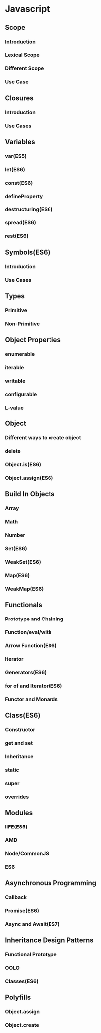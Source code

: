 # Javascript 


## Scope

### Introduction
### Lexical Scope
### Different Scope
### Use Case


## Closures

### Introduction
### Use Cases


## Variables

### var(ES5)
### let(ES6)
### const(ES6)
### defineProperty
### destructuring(ES6)
### spread(ES6)
### rest(ES6)

## Symbols(ES6)

### Introduction
### Use Cases


## Types

### Primitive
### Non-Primitive


## Object Properties

### enumerable
### iterable
### writable
### configurable
### L-value


## Object

### Different ways to create object
### delete
### Object.is(ES6)
### Object.assign(ES6)


## Build In Objects

### Array
### Math
### Number
### Set(ES6)
### WeakSet(ES6)
### Map(ES6)
### WeakMap(ES6)

	
## Functionals

### Prototype and Chaining
### Function/eval/with
### Arrow Function(ES6)
### Iterator
### Generators(ES6)
### for of and Iterator(ES6)
### Functor and Monards


## Class(ES6)

### Constructor
### get and set
### Inheritance
### static
### super
### overrides


## Modules

### IIFE(ES5)
### AMD
### Node/CommonJS
### ES6


## Asynchronous Programming

### Callback
### Promise(ES6)
### Async and Await(ES7)


## Inheritance Design Patterns

### Functional Prototype
### OOLO
### Classes(ES6)


## Polyfills

### Object.assign
### Object.create